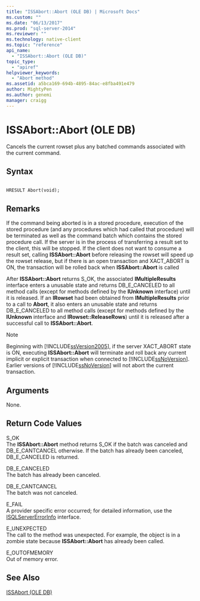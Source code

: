 ```yaml
---
title: "ISSAbort::Abort (OLE DB) | Microsoft Docs"
ms.custom: ""
ms.date: "06/13/2017"
ms.prod: "sql-server-2014"
ms.reviewer: ""
ms.technology: native-client
ms.topic: "reference"
api_name: 
  - "ISSAbort::Abort (OLE DB)"
topic_type: 
  - "apiref"
helpviewer_keywords: 
  - "Abort method"
ms.assetid: a5bca169-694b-4895-84ac-e8fba491e479
author: MightyPen
ms.author: genemi
manager: craigg
---
```

# ISSAbort::Abort (OLE DB)
  Cancels the current rowset plus any batched commands associated with the current command.  
  
## Syntax  
  
```  
  
HRESULT Abort(void);  
```  
  
## Remarks  
 If the command being aborted is in a stored procedure, execution of the stored procedure (and any procedures which had called that procedure) will be terminated as well as the command batch which contains the stored procedure call. If the server is in the process of transferring a result set to the client, this will be stopped. If the client does not want to consume a result set, calling **ISSAbort::Abort** before releasing the rowset will speed up the rowset release, but if there is an open transaction and XACT_ABORT is ON, the transaction will be rolled back when **ISSAbort::Abort** is called  
  
 After **ISSAbort::Abort** returns S_OK, the associated **IMultipleResults** interface enters a unusable state and returns DB_E_CANCELED to all method calls (except for methods defined by the **IUnknown** interface) until it is released. If an **IRowset** had been obtained from **IMultipleResults** prior to a call to **Abort**, it also enters an unusable state and returns DB_E_CANCELED to all method calls (except for methods defined by the **IUnknown** interface and **IRowset::ReleaseRows**) until it is released after a successful call to **ISSAbort::Abort**.  
  
> [!NOTE]  
>  Beginning with [!INCLUDE[ssVersion2005](../../includes/ssversion2005-md.md)], if the server XACT_ABORT state is ON, executing **ISSAbort::Abort** will terminate and roll back any current implicit or explicit transaction when connected to [!INCLUDE[ssNoVersion](../../includes/ssnoversion-md.md)]. Earlier versions of [!INCLUDE[ssNoVersion](../../includes/ssnoversion-md.md)] will not abort the current transaction.  
  
## Arguments  
 None.  
  
## Return Code Values  
 S_OK  
 The **ISSAbort::Abort** method returns S_OK if the batch was canceled and DB_E_CANTCANCEL otherwise. If the batch has already been canceled, DB_E_CANCELED is returned.  
  
 DB_E_CANCELED  
 The batch has already been canceled.  
  
 DB_E_CANTCANCEL  
 The batch was not canceled.  
  
 E_FAIL  
 A provider specific error occurred; for detailed information, use the [ISQLServerErrorInfo](../../database-engine/dev-guide/isqlservererrorinfo-ole-db.md) interface.  
  
 E_UNEXPECTED  
 The call to the method was unexpected. For example, the object is in a zombie state because **ISSAbort::Abort** has already been called.  
  
 E_OUTOFMEMORY  
 Out of memory error.  
  
## See Also  
 [ISSAbort &#40;OLE DB&#41;](../../database-engine/dev-guide/issabort-ole-db.md)  
  
  
